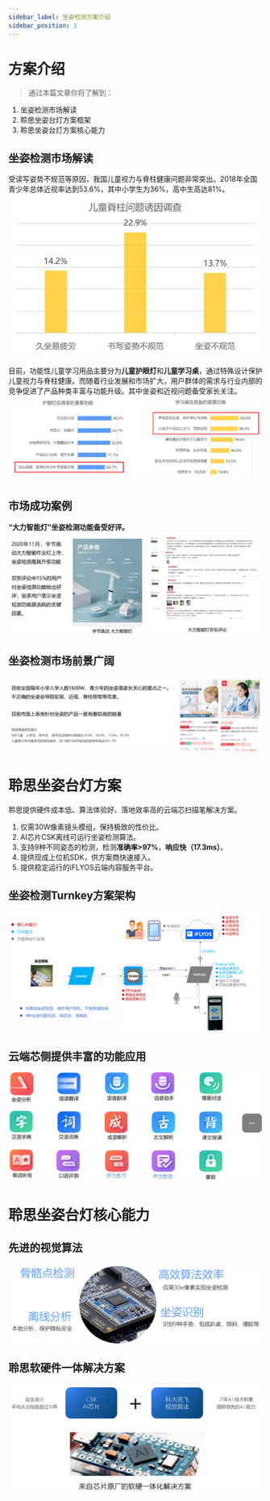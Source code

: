 ```yaml
---
sidebar_label: 坐姿检测方案介绍
sidebar_position: 1
---
```


# 方案介绍
> 通过本篇文章你将了解到：
1. 坐姿检测市场解读
2. 聆思坐姿台灯方案框架
3. 聆思坐姿台灯方案核心能力
		
		
## 坐姿检测市场解读
受读写姿势不规范等原因，我国儿童视力与脊柱健康问题非常突出。2018年全国青少年总体近视率达到53.6%，其中小学生为36%，高中生高达81%。
![](./files/1.png)


目前，功能性儿童学习用品主要分为**儿童护眼灯**和**儿童学习桌**，通过特殊设计保护儿童视力与脊柱健康。而随着行业发展和市场扩大，用户群体的需求与行业内部的竞争促进了产品种类丰富与功能升级。其中坐姿和近视问题备受家长关注。
![](./files/2.png)

## 市场成功案例
**“大力智能灯”坐姿检测功能备受好评。**
![](./files/3.png)


## 坐姿检测市场前景广阔
![](./files/4.png)

# 聆思坐姿台灯方案
聆思提供硬件成本低、算法体验好、落地效率高的云端芯扫描笔解决方案。

1. 仅需30W像素镜头模组，保持极致的性价比。
2. AI芯片CSK离线可运行坐姿检测算法。
3. 支持9种不同姿态的检测，检测**准确率>97%**，**响应快（17.3ms）**。
3. 提供现成上位机SDK，供方案商快速接入。
4. 提供稳定运行的iFLYOS云端内容服务平台。


## 坐姿检测Turnkey方案架构
![](./files/5.png)


## 云端芯侧提供丰富的功能应用
![](./files/6.png)


# 聆思坐姿台灯核心能力
## 先进的视觉算法
![](./files/7.png)


## 聆思软硬件一体解决方案
![](./files/8.png)


